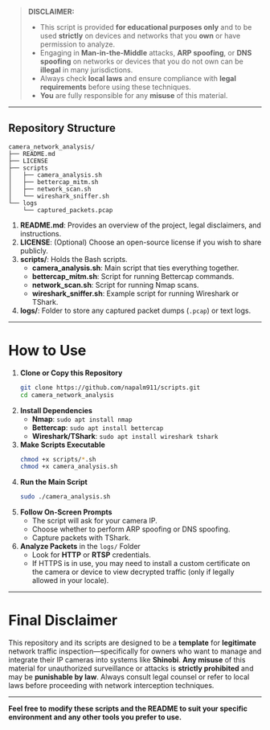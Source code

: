> **DISCLAIMER:**  
> - This script is provided **for educational purposes only** and to be used **strictly** on devices and networks that you **own** or have permission to analyze.  
> - Engaging in **Man-in-the-Middle** attacks, **ARP spoofing**, or **DNS spoofing** on networks or devices that you do not own can be **illegal** in many jurisdictions.  
> - Always check **local laws** and ensure compliance with **legal requirements** before using these techniques.  
> - **You** are fully responsible for any **misuse** of this material.

---

## Repository Structure

```
camera_network_analysis/
├── README.md
├── LICENSE
├── scripts
│   ├── camera_analysis.sh
│   ├── bettercap_mitm.sh
│   ├── network_scan.sh
│   └── wireshark_sniffer.sh
└── logs
    └── captured_packets.pcap
```

1. **README.md**: Provides an overview of the project, legal disclaimers, and instructions.
2. **LICENSE**: (Optional) Choose an open-source license if you wish to share publicly.
3. **scripts/**: Holds the Bash scripts. 
   - **camera_analysis.sh**: Main script that ties everything together.
   - **bettercap_mitm.sh**: Script for running Bettercap commands.
   - **network_scan.sh**: Script for running Nmap scans.
   - **wireshark_sniffer.sh**: Example script for running Wireshark or TShark.
4. **logs/**: Folder to store any captured packet dumps (`.pcap`) or text logs.

---

# How to Use

1. **Clone or Copy this Repository**  
   ```bash
   git clone https://github.com/napalm911/scripts.git
   cd camera_network_analysis
   ```
2. **Install Dependencies**  
   - **Nmap**: `sudo apt install nmap`
   - **Bettercap**: `sudo apt install bettercap`
   - **Wireshark/TShark**: `sudo apt install wireshark tshark`
3. **Make Scripts Executable**  
   ```bash
   chmod +x scripts/*.sh
   chmod +x camera_analysis.sh
   ```
4. **Run the Main Script**  
   ```bash
   sudo ./camera_analysis.sh
   ```
5. **Follow On-Screen Prompts**  
   - The script will ask for your camera IP.  
   - Choose whether to perform ARP spoofing or DNS spoofing.  
   - Capture packets with TShark.  
6. **Analyze Packets** in the `logs/` Folder  
   - Look for **HTTP** or **RTSP** credentials.  
   - If HTTPS is in use, you may need to install a custom certificate on the camera or device to view decrypted traffic (only if legally allowed in your locale).

---

# Final Disclaimer

This repository and its scripts are designed to be a **template** for **legitimate** network traffic inspection—specifically for owners who want to manage and integrate their IP cameras into systems like **Shinobi**. **Any misuse** of this material for unauthorized surveillance or attacks is **strictly prohibited** and may be **punishable by law**. Always consult legal counsel or refer to local laws before proceeding with network interception techniques. 

---

**Feel free to modify these scripts and the README to suit your specific environment and any other tools you prefer to use.**